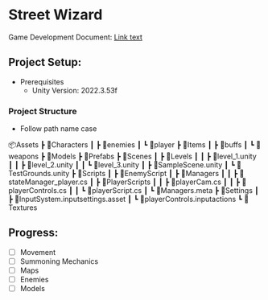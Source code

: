 # Street Wizard

Game Development Document: 
[Link text](https://docs.google.com/document/d/1E2jWm2LB_de4xIMAn67k2zaPSmLI253ug4b-jcW5V1A/edit?usp=sharing)

## Project Setup:

- Prerequisites
    - Unity Version: 2022.3.53f

### Project Structure

- Follow path name case

📦Assets
 ┣ 📂Characters
 ┃ ┣ 📂enemies
 ┃ ┗ 📂player
 ┣ 📂Items
 ┃ ┣ 📂buffs
 ┃ ┗ 📂weapons
 ┣ 📂Models
 ┣ 📂Prefabs
 ┣ 📂Scenes
 ┃ ┣ 📂Levels
 ┃ ┃ ┣ 📜level_1.unity
 ┃ ┃ ┣ 📜level_2.unity
 ┃ ┃ ┗ 📜level_3.unity
 ┃ ┣ 📜SampleScene.unity
 ┃ ┗ 📜TestGrounds.unity
 ┣ 📂Scripts
 ┃ ┣ 📂EnemyScript
 ┃ ┣ 📂Managers
 ┃ ┃ ┣ 📜stateManager_player.cs
 ┃ ┣ 📂PlayerScripts
 ┃ ┃ ┣ 📜playerCam.cs
 ┃ ┃ ┣ 📜playerControls.cs
 ┃ ┃ ┗ 📜playerScript.cs
 ┃ ┗ 📜Managers.meta
 ┣ 📂Settings
 ┃ ┣ 📜InputSystem.inputsettings.asset
 ┃ ┗ 📜playerControls.inputactions
 ┗ 📂Textures



## Progress:

- [ ] Movement
- [ ] Summoning Mechanics 
- [ ] Maps
- [ ] Enemies
- [ ] Models

